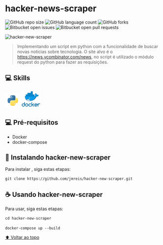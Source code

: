 # hacker-news-scraper

<!---Esses são exemplos. Veja https://shields.io para outras pessoas ou para personalizar este conjunto de escudos. Você pode querer incluir dependências, status do projeto e informações de licença aqui--->

![GitHub repo size](https://img.shields.io/github/repo-size/jmreis/hacker-new-scraper?style=for-the-badge)
![GitHub language count](https://img.shields.io/github/languages/count/jmreis/hacker-new-scraper?style=for-the-badge)
![GitHub forks](https://img.shields.io/github/forks/jmreis/hacker-new-scraper?style=for-the-badge)
![Bitbucket open issues](https://img.shields.io/bitbucket/issues/jmreis/hacker-new-scraper?style=for-the-badge)
![Bitbucket open pull requests](https://img.shields.io/bitbucket/pr-raw/jmreis/hacker-new-scraper?style=for-the-badge)

<img src="hacker-new-scraper.png" alt="hacker-new-scraper">


> Implementando um script em python com a funcionalidade de buscar novas notícias sobre tecnologia. O site alvo é o https://news.ycombinator.com/news, no script é utilizado o módulo request do python 
para fazer as requisições.


## 💻 Skills

<img height="50" src="https://raw.githubusercontent.com/github/explore/80688e429a7d4ef2fca1e82350fe8e3517d3494d/topics/python/python.png" alt="python"/>
<img height="60" src="https://raw.githubusercontent.com/github/explore/80688e429a7d4ef2fca1e82350fe8e3517d3494d/topics/docker/docker.png" alt="docker"/>


## 💻 Pré-requisitos

* Docker
* docker-compose


## 🚀 Instalando hacker-new-scraper

Para instalar , siga estas etapas:

```
git clone https://github.com/jmreis/hacker-new-scraper.git

```

## ☕ Usando hacker-new-scraper

Para usar, siga estas etapas:

```
cd hacker-new-scraper

docker-compose up --build
```

 
[⬆ Voltar ao topo](#hacker-new-scraper)<br>

